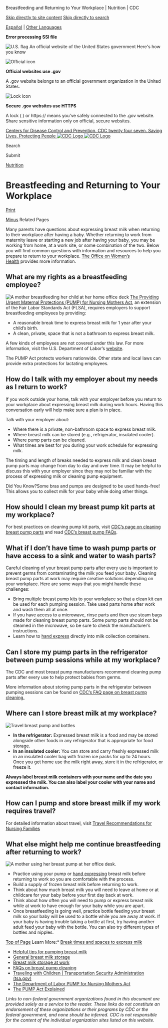 





















Breastfeeding and Returning to Your Workplace \| Nutrition \| CDC
 










 






 











 




[Skip directly to site content](#content)
[Skip directly to search](#headerSearch)


[Español](/spanish/) \| 
[Other Languages](https://wwwn.cdc.gov/pubs/other-languages/)

**Error processing SSI file**  



![U.S. flag](/TemplatePackage/4.0/assets/imgs/uswds/us_flag_small.png)
An official website of the United States government Here's how you know 



![Official icon](/TemplatePackage/4.0/assets/imgs/uswds/icon-dot-gov.svg)



**Official websites use .gov**


A .gov website belongs to an official government organization in the United States.







![Lock icon](/TemplatePackage/4.0/assets/imgs/uswds/icon-https.svg)



**Secure .gov websites use HTTPS**


A lock (  ) or https:// means you've safely connected to the .gov website. Share sensitive information only on official, secure websites.








 



[Centers for Disease Control and Prevention. CDC twenty four seven. Saving Lives, Protecting People
![CDC Logo](/TemplatePackage/4.0/assets/imgs/logo/logo-notext.svg)
![CDC Logo](/TemplatePackage/4.0/assets/imgs/logo/logo-notext.svg)](https://www.cdc.gov/)





Search









Submit

















 [Nutrition](/nutrition/php/about/index.html)









 











Breastfeeding and Returning to Your Workplace
=============================================

 
[Print](#print)



[Minus](#collapse_115556627fb7a433f5)
Related Pages




Many parents have questions about expressing breast milk when returning to their workplace after having a baby. Whether returning to work from maternity leave or starting a new job after having your baby, you may be working from home, at a work site, or some combination of the two. Below you will find common questions with information and resources to help you prepare to return to your workplace. [The Office on Women’s Health](https://www.womenshealth.gov/breastfeeding/breastfeeding-home-work-and-public/breastfeeding-and-going-back-work) provides more information.


What are my rights as a breastfeeding employee?
-----------------------------------------------


![A mother breastfeeding her child at her home office deck](/nutrition/infantandtoddlernutrition/breastfeeding/images/wpbf-home-office-500px.jpg?_=83640)
[The Providing Urgent Maternal Protections (PUMP) for Nursing Mothers Act](https://www.dol.gov/agencies/whd/pump-at-work), an extension of the Fair Labor Standards Act (FLSA), requires employers to support breastfeeding employees by providing:


* A reasonable break time to express breast milk for 1 year after your child’s birth.
* A clean, private, space that is not a bathroom to express breast milk.


A few kinds of employees are not covered under this law. For more information, visit the U.S. Department of Labor’s [website](https://www.dol.gov/agencies/whd/pump-at-work).


The PUMP Act protects workers nationwide. Other state and local laws can provide extra protections for lactating employees.


How do I talk with my employer about my needs as I return to work?
------------------------------------------------------------------


If you work outside your home, talk with your employer before you return to your workplace about expressing breast milk during work hours. Having this conversation early will help make sure a plan is in place.


Talk with your employer about:


* Where there is a private, non\-bathroom space to express breast milk.
* Where breast milk can be stored (e.g., refrigerator, insulated cooler).
* Where pump parts can be cleaned.
* What times are best for you during your work schedule for expressing milk.


The timing and length of breaks needed to express milk and clean breast pump parts may change from day to day and over time. It may be helpful to discuss this with your employer since they may not be familiar with the process of expressing milk or cleaning pump equipment.


Did You Know?Some bras and pumps are designed to be used hands\-free! This allows you to collect milk for your baby while doing other things.



How should I clean my breast pump kit parts at my workplace?
------------------------------------------------------------


For best practices on cleaning pump kit parts, visit [CDC’s page on cleaning breast pump parts](/hygiene/childcare/breast-pump.html) and read [CDC’s breast pump FAQs](/hygiene/childcare/breast-pump-cleaning-FAQ.html).


What if I don’t have time to wash pump parts or have access to a sink and water to wash parts?
----------------------------------------------------------------------------------------------


Careful cleaning of your breast pump parts after every use is important to prevent germs from contaminating the milk you feed your baby. Cleaning breast pump parts at work may require creative solutions depending on your workplace. Here are some ways that you might handle these challenges:


* Bring multiple breast pump kits to your workplace so that a clean kit can be used for each pumping session. Take used parts home after work and wash them all at once.
* If you have access to a microwave, rinse parts and then use steam bags made for cleaning breast pump parts. Some pump parts should not be steamed in the microwave, so be sure to check the manufacturer’s instructions.
* Learn how to [hand express](/nutrition/emergencies-infant-feeding/hand-expression.html) directly into milk collection containers.


Can I store my pump parts in the refrigerator between pump sessions while at my workplace?
------------------------------------------------------------------------------------------


The CDC and most breast pump manufacturers recommend cleaning pump parts after every use to help protect babies from germs.


More information about storing pump parts in the refrigerator between pumping sessions can be found on [CDC’s FAQ page on breast pump cleaning.](/healthywater/hygiene/healthychildcare/infantfeeding/breast-pump-cleaning-FAQ.html#Breast%20Pump%20Equipment%20Cleaning%20Methods)


Where can I store breast milk at my workplace?
----------------------------------------------


![Travel breast pump and bottles](/nutrition/infantandtoddlernutrition/breastfeeding/images/wpbf-pump-500px.jpg?_=74471)
* **In the refrigerator:** Expressed breast milk is a food and may be stored alongside other foods in any refrigerator that is appropriate for food storage.
* **In an insulated cooler:** You can store and carry freshly expressed milk in an insulated cooler bag with frozen ice packs for up to 24 hours. Once you get home use the milk right away, store it in the refrigerator, or freeze it.


**Always label breast milk containers with your name and the date you expressed the milk. You can also label your cooler with your name and contact information.** 


How can I pump and store breast milk if my work requires travel?
----------------------------------------------------------------


For detailed information about travel, visit [Travel Recommendations for Nursing Families](/nutrition/infantandtoddlernutrition/breastfeeding/travel-recommendations.html) 


What else might help me continue breastfeeding after returning to work?
-----------------------------------------------------------------------


![A mother using her breast pump at  her office desk.](/nutrition/infantandtoddlernutrition/breastfeeding/images/wpbf-workplace-500px.jpg?_=74469)
* Practice using your pump or [hand expressing](/nutrition/emergencies-infant-feeding/hand-expression.html) breast milk before returning to work so you are comfortable with the process.
* Build a supply of frozen breast milk before returning to work.
* Think about how much breast milk you will need to leave at home or at childcare for your baby before your first day back at work.
* Think about how often you will need to pump or express breast milk while at work to have enough for your baby while you are apart.
* Once breastfeeding is going well, practice bottle feeding your breast milk so your baby will be used to a bottle while you are away at work. If your baby is having trouble taking a bottle at first, try having another adult feed your baby with the bottle. You can also try different types of bottles and nipples.


[Top of Page](#)
Learn More:* [Break times and spaces to express milk](https://www.womenshealth.gov/supporting-nursing-moms-work/break-time-and-private-space)
* [Helpful tips for pumping breast milk](https://www.llli.org/breastfeeding-info/pumping-milk/)
* [General breast milk storage](/breastfeeding/recommendations/handling_breastmilk.htm)
* [Breast milk storage at work](/breastfeeding/recommendations/faq.html#atwork)
* [FAQs on breast pump cleaning](/healthywater/hygiene/healthychildcare/infantfeeding/breast-pump-cleaning-FAQ.html)
* [Traveling with Children \| Transportation Security Administration (tsa.gov)](https://www.tsa.gov/travel/special-procedures/traveling-children#quickset-traveling_with_children_1)
* [The Department of Labor PUMP for Nursing Mothers Act](https://www.dol.gov/agencies/whd/pump-at-work)
* [The PUMP Act Explained](https://www.usbreastfeeding.org/the-pump-act-explained.html)


*Links to non\-federal government organizations found in this document are provided solely as a service to the reader. These links do not constitute an endorsement of these organizations or their programs by CDC or the federal government, and none should be inferred. CDC is not responsible for the content of the individual organization sites listed on this website.*






